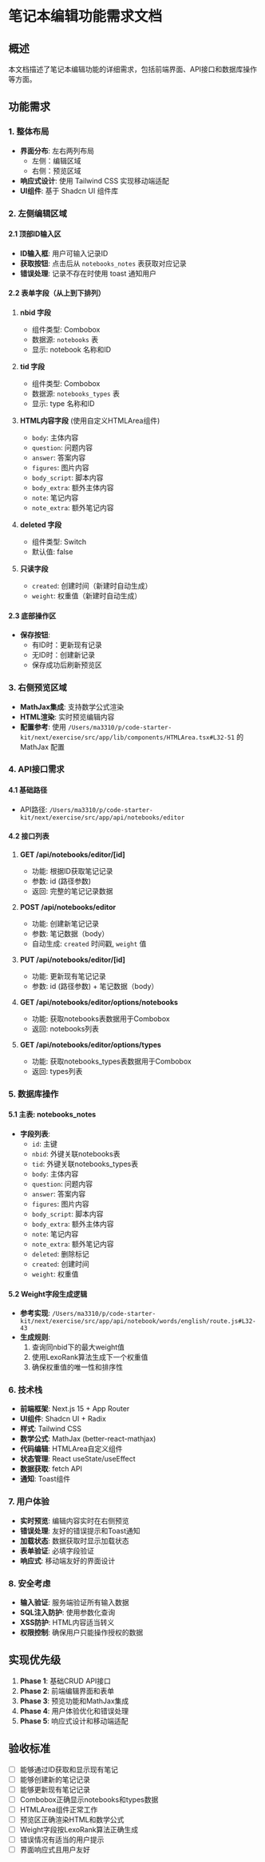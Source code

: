 # 笔记本编辑功能需求文档

## 概述

本文档描述了笔记本编辑功能的详细需求，包括前端界面、API接口和数据库操作等方面。

## 功能需求

### 1. 整体布局

- **界面分布**: 左右两列布局
  - 左侧：编辑区域
  - 右侧：预览区域
- **响应式设计**: 使用 Tailwind CSS 实现移动端适配
- **UI组件**: 基于 Shadcn UI 组件库

### 2. 左侧编辑区域

#### 2.1 顶部ID输入区
- **ID输入框**: 用户可输入记录ID
- **获取按钮**: 点击后从 `notebooks_notes` 表获取对应记录
- **错误处理**: 记录不存在时使用 toast 通知用户

#### 2.2 表单字段（从上到下排列）

1. **nbid 字段**
   - 组件类型: Combobox
   - 数据源: `notebooks` 表
   - 显示: notebook 名称和ID

2. **tid 字段**
   - 组件类型: Combobox  
   - 数据源: `notebooks_types` 表
   - 显示: type 名称和ID

3. **HTML内容字段** (使用自定义HTMLArea组件)
   - `body`: 主体内容
   - `question`: 问题内容
   - `answer`: 答案内容
   - `figures`: 图片内容
   - `body_script`: 脚本内容
   - `body_extra`: 额外主体内容
   - `note`: 笔记内容
   - `note_extra`: 额外笔记内容

4. **deleted 字段**
   - 组件类型: Switch
   - 默认值: false

5. **只读字段**
   - `created`: 创建时间（新建时自动生成）
   - `weight`: 权重值（新建时自动生成）

#### 2.3 底部操作区
- **保存按钮**: 
  - 有ID时：更新现有记录
  - 无ID时：创建新记录
  - 保存成功后刷新预览区

### 3. 右侧预览区域

- **MathJax集成**: 支持数学公式渲染
- **HTML渲染**: 实时预览编辑内容
- **配置参考**: 使用 `/Users/ma3310/p/code-starter-kit/next/exercise/src/app/lib/components/HTMLArea.tsx#L32-51` 的 MathJax 配置

### 4. API接口需求

#### 4.1 基础路径
- API路径: `/Users/ma3310/p/code-starter-kit/next/exercise/src/app/api/notebooks/editor`

#### 4.2 接口列表

1. **GET /api/notebooks/editor/[id]**
   - 功能: 根据ID获取笔记记录
   - 参数: id (路径参数)
   - 返回: 完整的笔记记录数据

2. **POST /api/notebooks/editor**
   - 功能: 创建新笔记记录
   - 参数: 笔记数据（body）
   - 自动生成: `created` 时间戳, `weight` 值

3. **PUT /api/notebooks/editor/[id]**
   - 功能: 更新现有笔记记录
   - 参数: id (路径参数) + 笔记数据（body）

4. **GET /api/notebooks/editor/options/notebooks**
   - 功能: 获取notebooks表数据用于Combobox
   - 返回: notebooks列表

5. **GET /api/notebooks/editor/options/types**
   - 功能: 获取notebooks_types表数据用于Combobox
   - 返回: types列表

### 5. 数据库操作

#### 5.1 主表: notebooks_notes
- **字段列表**:
  - `id`: 主键
  - `nbid`: 外键关联notebooks表
  - `tid`: 外键关联notebooks_types表
  - `body`: 主体内容
  - `question`: 问题内容
  - `answer`: 答案内容
  - `figures`: 图片内容
  - `body_script`: 脚本内容
  - `body_extra`: 额外主体内容
  - `note`: 笔记内容
  - `note_extra`: 额外笔记内容
  - `deleted`: 删除标记
  - `created`: 创建时间
  - `weight`: 权重值

#### 5.2 Weight字段生成逻辑
- **参考实现**: `/Users/ma3310/p/code-starter-kit/next/exercise/src/app/api/notebook/words/english/route.js#L32-43`
- **生成规则**: 
  1. 查询同nbid下的最大weight值
  2. 使用LexoRank算法生成下一个权重值
  3. 确保权重值的唯一性和排序性

### 6. 技术栈

- **前端框架**: Next.js 15 + App Router
- **UI组件**: Shadcn UI + Radix
- **样式**: Tailwind CSS
- **数学公式**: MathJax (better-react-mathjax)
- **代码编辑**: HTMLArea自定义组件
- **状态管理**: React useState/useEffect
- **数据获取**: fetch API
- **通知**: Toast组件

### 7. 用户体验

- **实时预览**: 编辑内容实时在右侧预览
- **错误处理**: 友好的错误提示和Toast通知
- **加载状态**: 数据获取时显示加载状态
- **表单验证**: 必填字段验证
- **响应式**: 移动端友好的界面设计

### 8. 安全考虑

- **输入验证**: 服务端验证所有输入数据
- **SQL注入防护**: 使用参数化查询
- **XSS防护**: HTML内容适当转义
- **权限控制**: 确保用户只能操作授权的数据

## 实现优先级

1. **Phase 1**: 基础CRUD API接口
2. **Phase 2**: 前端编辑界面和表单
3. **Phase 3**: 预览功能和MathJax集成
4. **Phase 4**: 用户体验优化和错误处理
5. **Phase 5**: 响应式设计和移动端适配

## 验收标准

- [ ] 能够通过ID获取和显示现有笔记
- [ ] 能够创建新的笔记记录
- [ ] 能够更新现有笔记记录
- [ ] Combobox正确显示notebooks和types数据
- [ ] HTMLArea组件正常工作
- [ ] 预览区正确渲染HTML和数学公式
- [ ] Weight字段按LexoRank算法正确生成
- [ ] 错误情况有适当的用户提示
- [ ] 界面响应式且用户友好